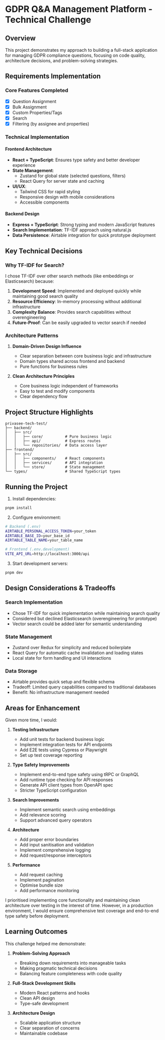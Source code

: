 # GDPR Q&A Management Platform - Technical Challenge

## Overview

This project demonstrates my approach to building a full-stack application for managing GDPR compliance questions, focusing on code quality, architecture decisions, and problem-solving strategies.

## Requirements Implementation

### Core Features Completed
- [x] Question Assignment
- [x] Bulk Assignment
- [x] Custom Properties/Tags
- [x] Search
- [x] Filtering (by assignee and properties)

### Technical Implementation

#### Frontend Architecture
- **React + TypeScript**: Ensures type safety and better developer experience
- **State Management**:
  - Zustand for global state (selected questions, filters)
  - React Query for server state and caching
- **UI/UX**:
  - Tailwind CSS for rapid styling
  - Responsive design with mobile considerations
  - Accessible components

#### Backend Design
- **Express + TypeScript**: Strong typing and modern JavaScript features
- **Search Implementation**: TF-IDF approach using natural.js
- **Data Persistence**: Airtable integration for quick prototype deployment

## Key Technical Decisions

### Why TF-IDF for Search?
I chose TF-IDF over other search methods (like embeddings or Elasticsearch) because:

1. **Development Speed**: Implemented and deployed quickly while maintaining good search quality
2. **Resource Efficiency**: In-memory processing without additional infrastructure
3. **Complexity Balance**: Provides search capabilities without overengineering
4. **Future-Proof**: Can be easily upgraded to vector search if needed

### Architecture Patterns

1. **Domain-Driven Design Influence**
   - Clear separation between core business logic and infrastructure
   - Domain types shared across frontend and backend
   - Pure functions for business rules

2. **Clean Architecture Principles**
   - Core business logic independent of frameworks
   - Easy to test and modify components
   - Clear dependency flow

## Project Structure Highlights

```
privasee-tech-test/
├── backend/
│   ├── src/
│   │   ├── core/          # Pure business logic
│   │   ├── api/           # Express routes
│   │   └── repositories/  # Data access layer
├── frontend/
│   ├── src/
│   │   ├── components/    # React components
│   │   ├── services/      # API integration
│   │   └── store/         # State management
└── types/                 # Shared TypeScript types
```

## Running the Project

1. Install dependencies:
```bash
pnpm install
```

2. Configure environment:
```bash
# Backend (.env)
AIRTABLE_PERSONAL_ACCESS_TOKEN=your_token
AIRTABLE_BASE_ID=your_base_id
AIRTABLE_TABLE_NAME=your_table_name

# Frontend (.env.development)
VITE_API_URL=http://localhost:3000/api
```

3. Start development servers:
```bash
pnpm dev
```

## Design Considerations & Tradeoffs

### Search Implementation
- Chose TF-IDF for quick implementation while maintaining search quality
- Considered but declined Elasticsearch (overengineering for prototype)
- Vector search could be added later for semantic understanding

### State Management
- Zustand over Redux for simplicity and reduced boilerplate
- React Query for automatic cache invalidation and loading states
- Local state for form handling and UI interactions

### Data Storage
- Airtable provides quick setup and flexible schema
- Tradeoff: Limited query capabilities compared to traditional databases
- Benefit: No infrastructure management needed

## Areas for Enhancement

Given more time, I would:

1. **Testing Infrastructure**
   - Add unit tests for backend business logic
   - Implement integration tests for API endpoints
   - Add E2E tests using Cypress or Playwright
   - Set up test coverage reporting

2. **Type Safety Improvements**
   - Implement end-to-end type safety using tRPC or GraphQL
   - Add runtime type checking for API responses
   - Generate API client types from OpenAPI spec
   - Stricter TypeScript configuration

3. **Search Improvements**
   - Implement semantic search using embeddings
   - Add relevance scoring
   - Support advanced query operators

4. **Architecture**
   - Add proper error boundaries
   - Add input sanitisation and validation
   - Implement comprehensive logging
   - Add request/response interceptors

5. **Performance**
   - Add request caching
   - Implement pagination
   - Optimise bundle size
   - Add performance monitoring

I prioritised implementing core functionality and maintaining clean architecture over testing in the interest of time. However, in a production environment, I would ensure comprehensive test coverage and end-to-end type safety before deployment.

## Learning Outcomes

This challenge helped me demonstrate:

1. **Problem-Solving Approach**
   - Breaking down requirements into manageable tasks
   - Making pragmatic technical decisions
   - Balancing feature completeness with code quality

2. **Full-Stack Development Skills**
   - Modern React patterns and hooks
   - Clean API design
   - Type-safe development

3. **Architecture Design**
   - Scalable application structure
   - Clear separation of concerns
   - Maintainable codebase
